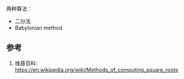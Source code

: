 
两种算法：

* 二分法
* Babylonian method

## 参考

1. 维基百科: https://en.wikipedia.org/wiki/Methods_of_computing_square_roots